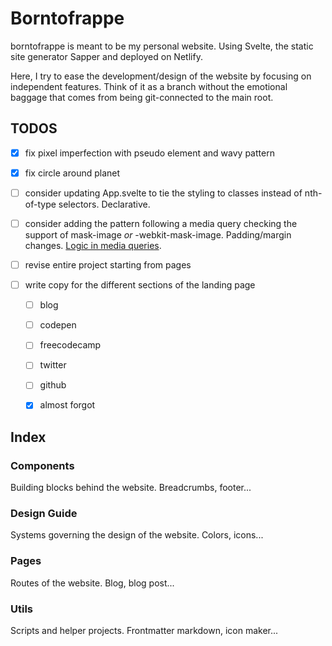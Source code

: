 # Borntofrappe

borntofrappe is meant to be my personal website. Using Svelte, the static site generator Sapper and deployed on Netlify.

Here, I try to ease the development/design of the website by focusing on independent features. Think of it as a branch without the emotional baggage that comes from being git-connected to the main root.

## TODOS

- [x] fix pixel imperfection with pseudo element and wavy pattern

- [x] fix circle around planet

- [ ] consider updating App.svelte to tie the styling to classes instead of nth-of-type selectors. Declarative.

- [ ] consider adding the pattern following a media query checking the support of mask-image _or_ -webkit-mask-image. Padding/margin changes. [Logic in media queries](https://css-tricks.com/logic-in-media-queries/).

- [ ] revise entire project starting from pages

- [ ] write copy for the different sections of the landing page

  - [ ] blog

  - [ ] codepen

  - [ ] freecodecamp

  - [ ] twitter

  - [ ] github

  - [x] almost forgot

## Index

### Components

Building blocks behind the website. Breadcrumbs, footer...

### Design Guide

Systems governing the design of the website. Colors, icons...

### Pages

Routes of the website. Blog, blog post...

### Utils

Scripts and helper projects. Frontmatter markdown, icon maker...
